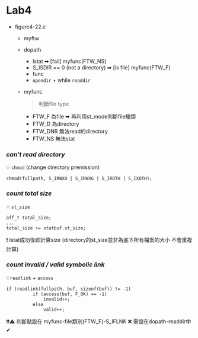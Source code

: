 # Lab4

* figure4-22.c 
  * myftw
  * dopath
    * lstat ➡ [fail] myfunc(FTW_NS)
    * S_ISDIR == 0 (not a directory) ➡ [is file] myfunc(FTW_F)
    * func
    * ``opendir`` + while ``readdir``
  * myfunc
    > 判斷file type
    
    * FTW_F 為file
      ➡ 再利用st_mode判斷file種類
    * FTW_D 為directory
    * FTW_DNR 無法read的directory
    * FTW_NS 無法stat


### _**can't read directory**_
  
  💡 ``chmod`` (change directory premission)
  ```
  chmod(fullpath, S_IRWXU | S_IRWXG | S_IROTH | S_IXOTH);
  ```
  
### _**count total size**_
  
  💡 ``st_size``
  
  ```
  off_t total_size;
  ...
  total_size += statbuf.st_size;
  ```

  ❗ lstat成功後即計算size (directory的st_size並非為底下所有檔案的大小 不會重複計算)

### _**count invalid / valid symbolic link**_

  💡``readlink`` + ``access``
  
  ```
  if (readlink(fullpath, buf, sizeof(buf)) != -1)
			if (access(buf, F_OK) == -1)
				invalid++;
			else
				valid++;
  ```

❗❗⚠ 判斷點設在 myfunc-file類別(FTW_F)-S_IFLNK ❌
  需設在dopath-readdir中 ✔
